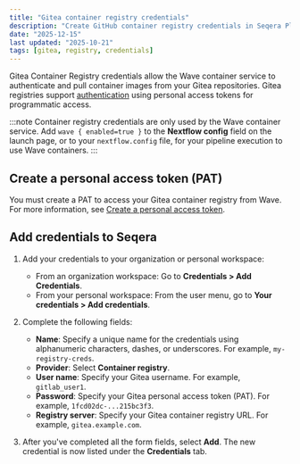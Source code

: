 ```yaml
---
title: "Gitea container registry credentials"
description: "Create GitHub container registry credentials in Seqera Platform."
date: "2025-12-15"
last updated: "2025-10-21"
tags: [gitea, registry, credentials]
---
```


Gitea Container Registry credentials allow the Wave container service to authenticate and pull container images from your Gitea repositories. Gitea registries support [authentication][gitea-auth] using personal access tokens for programmatic access.

:::note
Container registry credentials are only used by the Wave container service. Add `wave { enabled=true }` to the **Nextflow config** field on the launch page, or to your `nextflow.config` file, for your pipeline execution to use Wave containers.
:::

## Create a personal access token (PAT)

You must create a PAT to access your Gitea container registry from Wave. For more information, see [Create a personal access token][gitea-create].

## Add credentials to Seqera

1.  Add your credentials to your organization or personal workspace:
    - From an organization workspace: Go to **Credentials > Add Credentials**.
    - From your personal workspace: From the user menu, go to **Your credentials > Add credentials**.

2.  Complete the following fields:

    - **Name**: Specify a unique name for the credentials using alphanumeric characters, dashes, or underscores. For example, `my-registry-creds`.
    - **Provider**: Select **Container registry**.
    - **User name**: Specify your Gitea username. For example, `gitlab_user1`.
    - **Password**: Specify your Gitea personal access token (PAT). For example, `1fcd02dc-...215bc3f3`.
    - **Registry server**: Specify your Gitea container registry URL. For example, `gitea.example.com`.

3.  After you've completed all the form fields, select **Add**. The new credential is now listed under the **Credentials** tab.

[gitea-auth]: https://docs.gitea.com/usage/packages/container#login-to-the-container-registry
[gitea-create]: https://docs.gitea.com/development/api-usage#authentication
